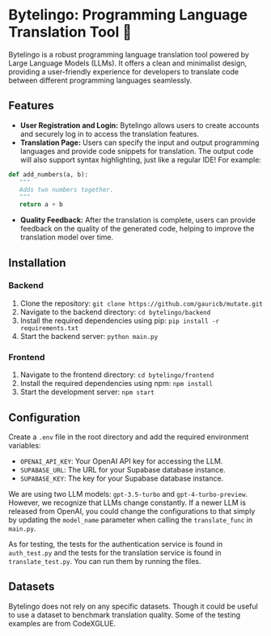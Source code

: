 # Bytelingo: Programming Language Translation Tool 🦜

Bytelingo is a robust programming language translation tool powered by Large Language Models (LLMs). It offers a clean and minimalist design, providing a user-friendly experience for developers to translate code between different programming languages seamlessly.

## Features

- **User Registration and Login:** Bytelingo allows users to create accounts and securely log in to access the translation features.
- **Translation Page:** Users can specify the input and output programming languages and provide code snippets for translation. The output code will also support syntax highlighting, just like a regular IDE! For example:

```python
def add_numbers(a, b):
   """
   Adds two numbers together.
   """
   return a + b
```

- **Quality Feedback:** After the translation is complete, users can provide feedback on the quality of the generated code, helping to improve the translation model over time.

## Installation

### Backend

1. Clone the repository: `git clone https://github.com/gauricb/mutate.git`
2. Navigate to the backend directory: `cd bytelingo/backend`
3. Install the required dependencies using pip: `pip install -r requirements.txt`
4. Start the backend server: `python main.py`

### Frontend

1. Navigate to the frontend directory: `cd bytelingo/frontend`
2. Install the required dependencies using npm: `npm install`
3. Start the development server: `npm start`

## Configuration

Create a `.env` file in the root directory and add the required environment variables:

- `OPENAI_API_KEY`: Your OpenAI API key for accessing the LLM.
- `SUPABASE_URL`: The URL for your Supabase database instance.
- `SUPABASE_KEY`: The key for your Supabase database instance.

We are using two LLM models: `gpt-3.5-turbo` and `gpt-4-turbo-preview`. However, we recognize that LLMs change constantly. If a newer LLM is released from OpenAI, you could change the configurations to that simply by updating the `model_name` parameter when calling the `translate_func` in `main.py`. 

As for testing, the tests for the authentication service is found in `auth_test.py` and the tests for the translation service is found in `translate_test.py`. You can run them by running the files. 

## Datasets

Bytelingo does not rely on any specific datasets. Though it could be useful to use a dataset to benchmark translation quality. Some of the testing examples are from CodeXGLUE.
